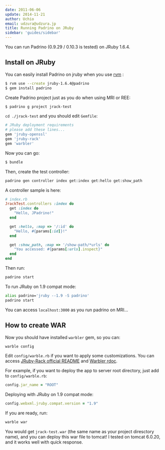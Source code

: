```yaml
---
date: 2011-06-06
update: 2014-11-21
author: Uchio
email: udzura@udzura.jp
title: Running Padrino on JRuby
sidebar: 'guides/sidebar'
---
```


You can run Padrino (0.9.29 / 0.10.3 is tested) on JRuby 1.6.4.
 

## Install on JRuby

You can easily install Padrino on jruby when you use [rvm](https://rvm.beginrescueend.com/) :


```sh
$ rvm use --create jruby-1.6.4@padrino
$ gem install padrino
```


Create Padrino project just as you do when using MRI or REE:


```sh
$ padrino g project jrack-test
```


`cd ./jrack-test` and you should edit `Gemfile`:


```ruby
# JRuby deployment requirements
# please add these lines...
gem 'jruby-openssl'
gem 'jruby-rack'
gem 'warbler'
```


Now you can go:


```sh
$ bundle
```


Then, create the test controller:


```sh
padrino gen controller index get:index get:hello get:show_path
```


A controller sample is here:


```ruby
# index.rb
JrackTest.controllers :index do
  get :index do
    "Hello, JPadrino!"
  end

  get :hello, :map => '/:id' do
    "Hello, #{params[:id]}!"
  end

  get :show_path, :map => '/show-path/*urls' do
    "You accessed: #{params[:urls].inspect}"
  end
end
```


Then run:


```sh
padrino start
```


To run JRuby on 1.9 compat mode:


```sh
alias padrino='jruby --1.9 -S padrino'
padrino start
```


You can access `localhost:3000` as you run padrino on MRI…
 

## How to create WAR

Now you should have installed `warbler` gem, so you can:


```sh
warble config
```


Edit `config/warble.rb` if you want to apply some customizations. You can access [JRuby-Rack official README](https://github.com/nicksieger/jruby-rack/#readme) and [Warbler rdoc](http://caldersphere.rubyforge.org/warbler/).


For example, if you want to deploy the app to server root directory, just add to `config/warble.rb`:


```ruby
config.jar_name = "ROOT"
```


Deploying with JRuby on 1.9 compat mode:


```ruby
config.webxml.jruby.compat.version = "1.9"
```


If you are ready, run:


```sh
warble war
```


You would get `jrack-test.war` (the same name as your project diresctory name), and you can deploy this war file to tomcat! I tested on tomcat 6.0.20, and it works well with quick response.

